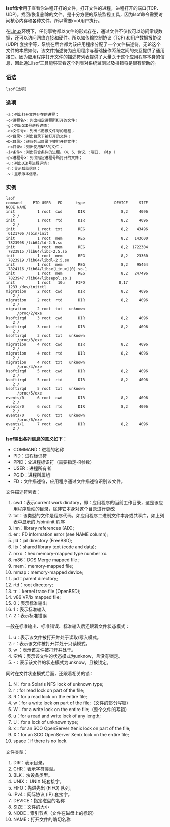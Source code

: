 **lsof命令**用于查看你进程开打的文件，打开文件的进程，进程打开的端口(TCP、UDP)。找回/恢复删除的文件。是十分方便的系统监视工具，因为lsof命令需要访问核心内存和各种文件，所以需要root用户执行。 

在[Linux][0]环境下，任何事物都以文件的形式存在，通过文件不仅仅可以访问常规数据，还可以访问网络连接和硬件。所以如传输控制协议 (TCP) 和用户数据报协议 (UDP) 套接字等，系统在后台都为该应用程序分配了一个文件描述符，无论这个文件的本质如何，该文件描述符为应用程序与基础操作系统之间的交互提供了通用接口。因为应用程序打开文件的描述符列表提供了大量关于这个应用程序本身的信息，因此通过lsof工具能够查看这个列表对系统监测以及排错将是很有帮助的。 

### 语法  
    lsof(选项)

### 选项  
```
-a：列出打开文件存在的进程；  
-c<进程名>：列出指定进程所打开的文件；  
-g：列出GID号进程详情；  
-d<文件号>：列出占用该文件号的进程；  
+d<目录>：列出目录下被打开的文件；  
+D<目录>：递归列出目录下被打开的文件；  
-n<目录>：列出使用NFS的文件；  
-i<条件>：列出符合条件的进程。（4、6、协议、:端口、 @ip ）  
-p<进程号>：列出指定进程号所打开的文件；  
-u：列出UID号进程详情；  
-h：显示帮助信息；  
-v：显示版本信息。
```
### 实例  
```
lsof  
command     PID USER   FD      type             DEVICE     SIZE       NODE NAME  
init          1 root  cwd       DIR                8,2     4096          2 /  
init          1 root  rtd       DIR                8,2     4096          2 /  
init          1 root  txt       REG                8,2    43496    6121706 /sbin/init  
init          1 root  mem       REG                8,2   143600    7823908 /lib64/ld-2.5.so  
init          1 root  mem       REG                8,2  1722304    7823915 /lib64/libc-2.5.so  
init          1 root  mem       REG                8,2    23360    7823919 /lib64/libdl-2.5.so  
init          1 root  mem       REG                8,2    95464    7824116 /lib64/libse[Linux][0].so.1  
init          1 root  mem       REG                8,2   247496    7823947 /lib64/libsepol.so.1  
init          1 root   10u     FIFO               0,17                1233 /dev/initctl  
migration     2 root  cwd       DIR                8,2     4096          2 /  
migration     2 root  rtd       DIR                8,2     4096          2 /  
migration     2 root  txt   unknown                                        /proc/2/exe  
ksoftirqd     3 root  cwd       DIR                8,2     4096          2 /  
ksoftirqd     3 root  rtd       DIR                8,2     4096          2 /  
ksoftirqd     3 root  txt   unknown                                        /proc/3/exe  
migration     4 root  cwd       DIR                8,2     4096          2 /  
migration     4 root  rtd       DIR                8,2     4096          2 /  
migration     4 root  txt   unknown                                        /proc/4/exe  
ksoftirqd     5 root  cwd       DIR                8,2     4096          2 /  
ksoftirqd     5 root  rtd       DIR                8,2     4096          2 /  
ksoftirqd     5 root  txt   unknown                                        /proc/5/exe  
events/0      6 root  cwd       DIR                8,2     4096          2 /  
events/0      6 root  rtd       DIR                8,2     4096          2 /  
events/0      6 root  txt   unknown                                        /proc/6/exe  
events/1      7 root  cwd       DIR                8,2     4096          2 /
```
**lsof输出各列信息的意义如下：**

* COMMAND：进程的名称
* PID：进程标识符
* PPID：父进程标识符（需要指定-R参数）
* USER：进程所有者
* PGID：进程所属组
* FD：文件描述符，应用程序通过文件描述符识别该文件。

 文件描述符列表：

1. cwd：表示current work dirctory，即：应用程序的当前工作目录，这是该应用程序启动的目录，除非它本身对这个目录进行更改
1. txt：该类型的文件是程序代码，如应用程序二进制文件本身或共享库，如上列表中显示的 /sbin/init 程序
1. lnn：library references (AIX);
1. er：FD information error (see NAME column);
1. jld：jail directory (FreeBSD);
1. ltx：shared library text (code and data);
1. mxx ：hex memory-mapped type number xx.
1. m86：DOS Merge mapped file ;
1. mem：memory-mapped file;
1. mmap：memory-mapped device;
1. pd：parent directory;
1. rtd：root directory;
1. tr ：kernel trace file (OpenBSD);
1. v86 VP/ix mapped file;
1. 0：表示标准输出
1. 1：表示标准输入
1. 2：表示标准错误

 一般在标准输出、标准错误、标准输入后还跟着文件状态模式：

1. u：表示该文件被打开并处于读取/写入模式。
1. r：表示该文件被打开并处于只读模式。
1. w ：表示该文件被打开并处于。
1. 空格：表示该文件的状态模式为unknow，且没有锁定。
1. -：表示该文件的状态模式为unknow，且被锁定。

 同时在文件状态模式后面，还跟着相关的锁：

1. N：for a Solaris NFS lock of unknown type;
1. r：for read lock on part of the file;
1. R：for a read lock on the entire file;
1. w：for a write lock on part of the file;（文件的部分写锁）
1. W：for a write lock on the entire file;（整个文件的写锁）
1. u：for a read and write lock of any length;
1. U：for a lock of unknown type;
1. x：for an SCO OpenServer Xenix lock on part of the file;
1. X：for an SCO OpenServer Xenix lock on the entire file;
1. space：if there is no lock.

 文件类型：

1. DIR：表示目录。
1. CHR：表示字符类型。
1. BLK：块设备类型。
1. UNIX： UNIX 域套接字。
1. FIFO：先进先出 (FIFO) 队列。
1. IPv4：网际协议 (IP) 套接字。
1. DEVICE：指定磁盘的名称
1. SIZE：文件的大小
1. NODE：索引节点（文件在磁盘上的标识）
1. NAME：打开文件的确切名称

[0]: http://codecloud.net/tag/Linux